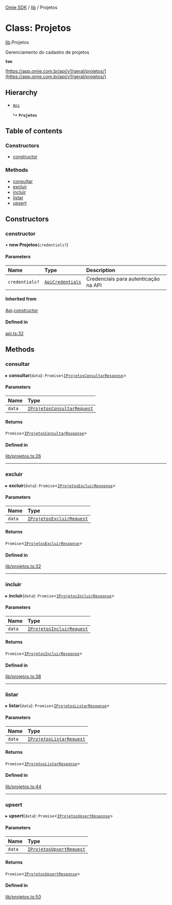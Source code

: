 [Omie SDK](../README.md) / [lib](../modules/lib.md) / Projetos

# Class: Projetos

[lib](../modules/lib.md).Projetos

Gerenciamento do cadastro de projetos

**`See`**

[https://app.omie.com.br/api/v1/geral/projetos/](https://app.omie.com.br/api/v1/geral/projetos/)

## Hierarchy

- [`Api`](index.Api.md)

  ↳ **`Projetos`**

## Table of contents

### Constructors

- [constructor](lib.Projetos.md#constructor)

### Methods

- [consultar](lib.Projetos.md#consultar)
- [excluir](lib.Projetos.md#excluir)
- [incluir](lib.Projetos.md#incluir)
- [listar](lib.Projetos.md#listar)
- [upsert](lib.Projetos.md#upsert)

## Constructors

### constructor

• **new Projetos**(`credentials?`)

#### Parameters

| Name | Type | Description |
| :------ | :------ | :------ |
| `credentials?` | [`ApiCredentials`](../modules/index.md#apicredentials) | Credenciais para autenticação na API |

#### Inherited from

[Api](index.Api.md).[constructor](index.Api.md#constructor)

#### Defined in

[api.ts:32](https://github.com/lucas-bogos/omie-sdk/blob/fa631c8/src/api.ts#L32)

## Methods

### consultar

▸ **consultar**(`data`): `Promise`<[`IProjetosConsultarResponse`](../interfaces/types.IProjetosConsultarResponse.md)\>

#### Parameters

| Name | Type |
| :------ | :------ |
| `data` | [`IProjetosConsultarRequest`](../interfaces/types.IProjetosConsultarRequest.md) |

#### Returns

`Promise`<[`IProjetosConsultarResponse`](../interfaces/types.IProjetosConsultarResponse.md)\>

#### Defined in

[lib/projetos.ts:26](https://github.com/lucas-bogos/omie-sdk/blob/fa631c8/src/lib/projetos.ts#L26)

___

### excluir

▸ **excluir**(`data`): `Promise`<[`IProjetosExcluirResponse`](../interfaces/types.IProjetosExcluirResponse.md)\>

#### Parameters

| Name | Type |
| :------ | :------ |
| `data` | [`IProjetosExcluirRequest`](../interfaces/types.IProjetosExcluirRequest.md) |

#### Returns

`Promise`<[`IProjetosExcluirResponse`](../interfaces/types.IProjetosExcluirResponse.md)\>

#### Defined in

[lib/projetos.ts:32](https://github.com/lucas-bogos/omie-sdk/blob/fa631c8/src/lib/projetos.ts#L32)

___

### incluir

▸ **incluir**(`data`): `Promise`<[`IProjetosIncluirResponse`](../interfaces/types.IProjetosIncluirResponse.md)\>

#### Parameters

| Name | Type |
| :------ | :------ |
| `data` | [`IProjetosIncluirRequest`](../interfaces/types.IProjetosIncluirRequest.md) |

#### Returns

`Promise`<[`IProjetosIncluirResponse`](../interfaces/types.IProjetosIncluirResponse.md)\>

#### Defined in

[lib/projetos.ts:38](https://github.com/lucas-bogos/omie-sdk/blob/fa631c8/src/lib/projetos.ts#L38)

___

### listar

▸ **listar**(`data`): `Promise`<[`IProjetosListarResponse`](../interfaces/types.IProjetosListarResponse.md)\>

#### Parameters

| Name | Type |
| :------ | :------ |
| `data` | [`IProjetosListarRequest`](../interfaces/types.IProjetosListarRequest.md) |

#### Returns

`Promise`<[`IProjetosListarResponse`](../interfaces/types.IProjetosListarResponse.md)\>

#### Defined in

[lib/projetos.ts:44](https://github.com/lucas-bogos/omie-sdk/blob/fa631c8/src/lib/projetos.ts#L44)

___

### upsert

▸ **upsert**(`data`): `Promise`<[`IProjetosUpsertResponse`](../interfaces/types.IProjetosUpsertResponse.md)\>

#### Parameters

| Name | Type |
| :------ | :------ |
| `data` | [`IProjetosUpsertRequest`](../interfaces/types.IProjetosUpsertRequest.md) |

#### Returns

`Promise`<[`IProjetosUpsertResponse`](../interfaces/types.IProjetosUpsertResponse.md)\>

#### Defined in

[lib/projetos.ts:50](https://github.com/lucas-bogos/omie-sdk/blob/fa631c8/src/lib/projetos.ts#L50)
